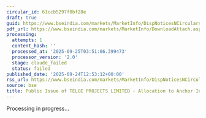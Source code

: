 ```yaml
---
circular_id: 61ccb5297f0bf28e
draft: true
guid: https://www.bseindia.com/markets/MarketInfo/DispNoticesNCirculars.aspx?Noticeid={B8480E9C-0758-4808-859F-D9F89B82CB3D}&noticeno=20250924-40&dt=09/24/2025&icount=40&totcount=75&flag=0
pdf_url: https://www.bseindia.com/markets/MarketInfo/DownloadAttach.aspx?id=20250924-40&attachedId=25e44a2e-05c9-4d04-a721-f184077e582f
processing:
  attempts: 1
  content_hash: ''
  processed_at: '2025-09-25T03:51:06.399473'
  processor_version: '2.0'
  stage: claude_failed
  status: failed
published_date: '2025-09-24T12:53:12+00:00'
rss_url: https://www.bseindia.com/markets/MarketInfo/DispNoticesNCirculars.aspx?Noticeid={B8480E9C-0758-4808-859F-D9F89B82CB3D}&noticeno=20250924-40&dt=09/24/2025&icount=40&totcount=75&flag=0
source: bse
title: Public Issue of TELGE PROJECTS LIMITED - Allocation to Anchor Investors
---
```


Processing in progress...